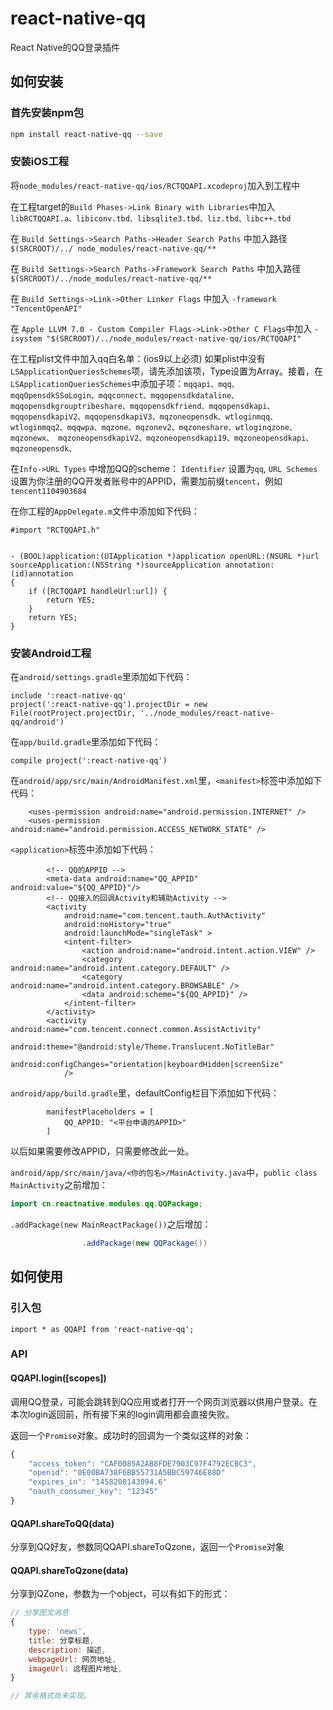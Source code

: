 # react-native-qq

React Native的QQ登录插件

## 如何安装

### 首先安装npm包

```bash
npm install react-native-qq --save
```
### 安装iOS工程
将`node_modules/react-native-qq/ios/RCTQQAPI.xcodeproj`加入到工程中

在工程target的`Build Phases->Link Binary with Libraries`中加入`libRCTQQAPI.a、libiconv.tbd、libsqlite3.tbd、liz.tbd、libc++.tbd`

在 `Build Settings->Search Paths->Header Search Paths` 中加入路径 `$(SRCROOT)/../
node_modules/react-native-qq/**` 

在 `Build Settings->Search Paths->Framework Search Paths` 中加入路径 `$(SRCROOT)/../node_modules/react-native-qq/**`

在 `Build Settings->Link->Other Linker Flags` 中加入 `-framework "TencentOpenAPI"`

在 `Apple LLVM 7.0 - Custom Compiler Flags->Link->Other C Flags`中加入 `-isystem "$(SRCROOT)/../node_modules/react-native-qq/ios/RCTQQAPI"`

在工程plist文件中加入qq白名单：(ios9以上必须)
如果plist中没有 `LSApplicationQueriesSchemes`项，请先添加该项，Type设置为Array。接着，在`LSApplicationQueriesSchemes`中添加子项：`mqqapi、mqq、mqqOpensdkSSoLogin、mqqconnect、mqqopensdkdataline、mqqopensdkgrouptribeshare、mqqopensdkfriend、mqqopensdkapi、mqqopensdkapiV2、mqqopensdkapiV3、mqzoneopensdk、wtloginmqq、wtloginmqq2、mqqwpa、mqzone、mqzonev2、mqzoneshare、wtloginqzone、mqzonewx、
mqzoneopensdkapiV2、mqzoneopensdkapi19、mqzoneopensdkapi、mqzoneopensdk、`

在`Info->URL Types` 中增加QQ的scheme： `Identifier` 设置为`qq`, `URL Schemes` 设置为你注册的QQ开发者账号中的APPID，需要加前缀`tencent`，例如`tencent1104903684`

在你工程的`AppDelegate.m`文件中添加如下代码：

```
#import "RCTQQAPI.h"


- (BOOL)application:(UIApplication *)application openURL:(NSURL *)url sourceApplication:(NSString *)sourceApplication annotation:(id)annotation
{
	if ([RCTQQAPI handleUrl:url]) {
    	return YES;
  	}
  	return YES;
}
```

### 安装Android工程

在`android/settings.gradle`里添加如下代码：

```
include ':react-native-qq'
project(':react-native-qq').projectDir = new File(rootProject.projectDir, '../node_modules/react-native-qq/android')
```

在`app/build.gradle`里添加如下代码：

```
compile project(':react-native-qq')
```

在`android/app/src/main/AndroidManifest.xml`里，`<manifest>`标签中添加如下代码：

```
	<uses-permission android:name="android.permission.INTERNET" />
	<uses-permission android:name="android.permission.ACCESS_NETWORK_STATE" />
```

`<application>`标签中添加如下代码：

```
		<!-- QQ的APPID -->
        <meta-data android:name="QQ_APPID" android:value="${QQ_APPID}"/>
        <!-- QQ接入的回调Activity和辅助Activity -->
        <activity
            android:name="com.tencent.tauth.AuthActivity"
            android:noHistory="true"
            android:launchMode="singleTask" >
            <intent-filter>
                <action android:name="android.intent.action.VIEW" />
                <category android:name="android.intent.category.DEFAULT" />
                <category android:name="android.intent.category.BROWSABLE" />
                <data android:scheme="${QQ_APPID}" />
            </intent-filter>
        </activity>
        <activity android:name="com.tencent.connect.common.AssistActivity"
            android:theme="@android:style/Theme.Translucent.NoTitleBar"
            android:configChanges="orientation|keyboardHidden|screenSize"
            />
```

`android/app/build.gradle`里，defaultConfig栏目下添加如下代码：

```
		manifestPlaceholders = [
            QQ_APPID: "<平台申请的APPID>"
        ]
```

以后如果需要修改APPID，只需要修改此一处。


`android/app/src/main/java/<你的包名>/MainActivity.java`中，`public class MainActivity`之前增加：

```java
import cn.reactnative.modules.qq.QQPackage;
```

`.addPackage(new MainReactPackage())`之后增加：

```java
                .addPackage(new QQPackage())
```

## 如何使用

### 引入包

```
import * as QQAPI from 'react-native-qq';
```

### API

#### QQAPI.login([scopes])

调用QQ登录，可能会跳转到QQ应用或者打开一个网页浏览器以供用户登录。在本次login返回前，所有接下来的login调用都会直接失败。

返回一个`Promise`对象。成功时的回调为一个类似这样的对象：

```javascript
{
	"access_token": "CAF0085A2AB8FDE7903C97F4792ECBC3",
	"openid": "0E00BA738F6BB55731A5BBC59746E88D"
	"expires_in": "1458208143094.6"	
	"oauth_consumer_key": "12345"
}
```

#### QQAPI.shareToQQ(data)

分享到QQ好友，参数同QQAPI.shareToQzone，返回一个`Promise`对象

#### QQAPI.shareToQzone(data)

分享到QZone，参数为一个object，可以有如下的形式：

```javascript
// 分享图文消息
{	
	type: 'news',
	title: 分享标题,
	description: 描述,
	webpageUrl: 网页地址,
	imageUrl: 远程图片地址,
}

// 其余格式尚未实现。
```
